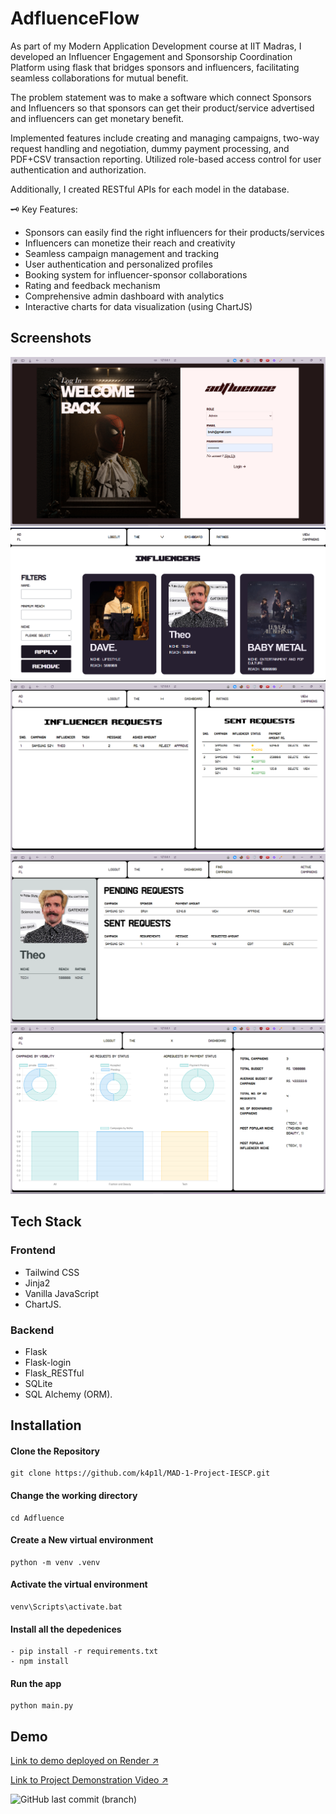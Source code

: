 # AdfluenceFlow

As part of my Modern Application Development course at IIT Madras, I developed an Influencer Engagement and Sponsorship Coordination Platform using flask that bridges sponsors and influencers, facilitating seamless collaborations for mutual benefit.

The problem statement was to make a software which connect Sponsors and Influencers so that sponsors can get their product/service advertised and influencers can get monetary benefit.

Implemented features include creating and managing campaigns, two-way request handling and negotiation, dummy payment processing, and PDF+CSV transaction reporting. Utilized role-based access control for user authentication and authorization.

Additionally, I created RESTful APIs for each model in the database.

🗝️ Key Features:

- Sponsors can easily find the right influencers for their products/services
- Influencers can monetize their reach and creativity
- Seamless campaign management and tracking
- User authentication and personalized profiles
- Booking system for influencer-sponsor collaborations
- Rating and feedback mechanism
- Comprehensive admin dashboard with analytics
- Interactive charts for data visualization (using ChartJS)

## Screenshots

![Login Page](screenshots/ss1.png)
![Browse Influencers Page](screenshots/ss2.png)
![Sponsor Dashboard](screenshots/ss3.png)
![Influencer Dashboard](screenshots/ss4.png)
![Admin Panel](screenshots/ss5.png)

## Tech Stack

### Frontend

- Tailwind CSS
- Jinja2
- Vanilla JavaScript
- ChartJS.

### Backend

- Flask
- Flask-login
- Flask_RESTful
- SQLite
- SQL Alchemy (ORM).

## Installation

#### Clone the Repository

```
git clone https://github.com/k4p1l/MAD-1-Project-IESCP.git
```

#### Change the working directory

```
cd Adfluence
```

####

#### Create a New virtual environment

```
python -m venv .venv
```

#### Activate the virtual environment

```
venv\Scripts\activate.bat
```

#### Install all the depedenices

```
- pip install -r requirements.txt
- npm install
```

#### Run the app

```
python main.py
```

## Demo

[Link to demo deployed on Render ↗️](https://mad-1-project-iescp.onrender.com/)

[Link to Project Demonstration Video ↗️](https://youtu.be/ROC1Bg4fBQc?feature=shared)

![GitHub last commit (branch)](https://img.shields.io/github/last-commit/k4p1l/MAD-1-Project-IESCP/main?style=for-the-badge&logo=git&labelColor=fff&color=000)
